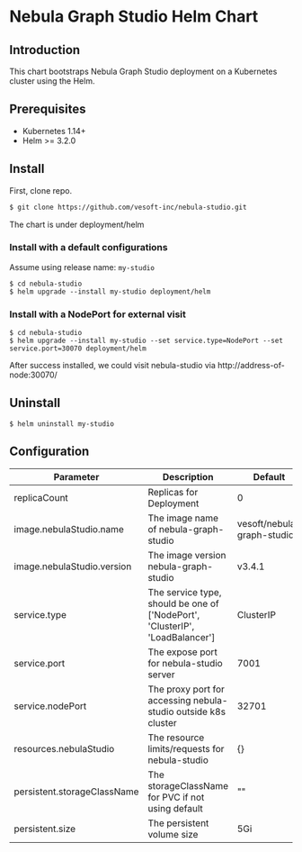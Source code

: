 # Nebula Graph Studio Helm Chart

## Introduction
This chart bootstraps Nebula Graph Studio deployment on a Kubernetes cluster using the Helm.

## Prerequisites

- Kubernetes 1.14+
- Helm >= 3.2.0

## Install

First, clone repo.
```sh
$ git clone https://github.com/vesoft-inc/nebula-studio.git
```

The chart is under deployment/helm

### Install with a default configurations

Assume using release name: `my-studio`

```
$ cd nebula-studio
$ helm upgrade --install my-studio deployment/helm
```

### Install with a NodePort for external visit

```
$ cd nebula-studio
$ helm upgrade --install my-studio --set service.type=NodePort --set service.port=30070 deployment/helm
```

After success installed, we could visit nebula-studio via http://address-of-node:30070/

## Uninstall

```
$ helm uninstall my-studio
```

## Configuration


| Parameter | Description | Default |
|-----------|-------------|---------|
| replicaCount  | Replicas for Deployment  | 0  |
| image.nebulaStudio.name  |  The image name of nebula-graph-studio  | vesoft/nebula-graph-studio |
| image.nebulaStudio.version  |  The image version nebula-graph-studio  | v3.4.1  |
| service.type  | The service type, should be one of ['NodePort', 'ClusterIP', 'LoadBalancer'] |  ClusterIP  |
| service.port  | The expose port for nebula-studio server |  7001  |
| service.nodePort  | The proxy port for accessing nebula-studio outside k8s cluster |  32701  |
| resources.nebulaStudio  | The resource limits/requests for nebula-studio | {}  |
| persistent.storageClassName  | The storageClassName for PVC if not using default  | ""  |
| persistent.size  | The persistent volume size | 5Gi  |

